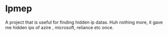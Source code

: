 # Ipmep
A project that is useful for finding hidden ip datas. Huh nothing more, it gave me hidden ips of azire , microsoft, reliance etc once.
